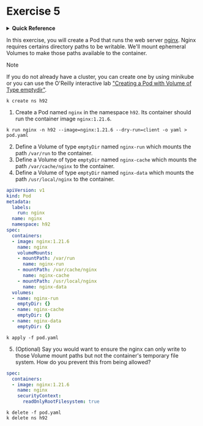 # Exercise 5

<details>
<summary><b>Quick Reference</b></summary>
<p>

* Namespace: `h92`<br>
* Documentation: [Ephemeral Volumes](https://kubernetes.io/docs/concepts/storage/ephemeral-volumes/)

</p>
</details>

In this exercise, you will create a Pod that runs the web server [nginx](https://docs.nginx.com/nginx/admin-guide/web-server/). Nginx requires certains directory paths to be writable. We'll mount ephemeral Volumes to make those paths available to the container.

> [!NOTE]
> If you do not already have a cluster, you can create one by using minikube or you can use the O'Reilly interactive lab ["Creating a Pod with Volume of Type emptydir"](https://learning.oreilly.com/scenarios/creating-a-pod/9781098163907/).

```
k create ns h92
```
1. Create a Pod named `nginx` in the namespace `h92`. Its container should run the container image `nginx:1.21.6`.
```
k run nginx -n h92 --image=nginx:1.21.6 --dry-run=client -o yaml > pod.yaml
```
2. Define a Volume of type `emptyDir` named `nginx-run` which mounts the path `/var/run` to the container.
3. Define a Volume of type `emptyDir` named `nginx-cache` which mounts the path `/var/cache/nginx` to the container.
4. Define a Volume of type `emptyDir` named `nginx-data` which mounts the path `/usr/local/nginx` to the container.
```yaml
apiVersion: v1
kind: Pod
metadata:
  labels:
    run: nginx
  name: nginx
  namespace: h92
spec:
  containers:
  - image: nginx:1.21.6
    name: nginx
    volumeMounts:
    - mountPath: /var/run
      name: nginx-run
    - mountPath: /var/cache/nginx
      name: nginx-cache
    - mountPath: /usr/local/nginx
      name: nginx-data
  volumes:
  - name: nginx-run
    emptyDir: {}
  - name: nginx-cache
    emptyDir: {}
  - name: nginx-data
    emptyDir: {}
```
```
k apply -f pod.yaml
```
5. (Optional) Say you would want to ensure the nginx can only write to those Volume mount paths but not the container's temporary file system. How do you prevent this from being allowed?
```yaml
spec:
  containers:
  - image: nginx:1.21.6
    name: nginx
    securityContext:
      readOnlyRootFilesystem: true
```

```
k delete -f pod.yaml
k delete ns h92
```
